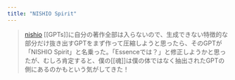 ```yaml
---
title: "NISHIO Spirit"
---
```


> [nishio](https://twitter.com/nishio/status/1724333636164763754/quick_promote_web/intro) [[GPTs]]に自分の著作全部は入らないので、生成できない特徴的な部分だけ抜き出すGPTをまず作って圧縮しようと思ったら、そのGPTが「NISHIO Spirit」と名乗った。「Essenceでは？」と修正しようかと思ったが、むしろ肯定すると、僕の[[魂]]は僕の体ではなく抽出されたGPTの側にあるのかもという気がしてきた！
